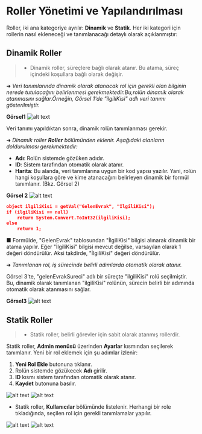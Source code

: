 # Roller Yönetimi ve Yapılandırılması

 Roller, iki ana kategoriye ayrılır: **Dinamik** ve **Statik**. Her iki kategori için rollerin nasıl ekleneceği ve tanımlanacağı detaylı olarak açıklanmıştır:


## Dinamik Roller


> - Dinamik roller, süreçlere  bağlı olarak atanır. Bu atama, süreç içindeki  koşullara bağlı olarak değişir.

➜ _Veri tanımlarında dinamik olarak atanacak rol için gerekli olan bilginin nerede tutulacağını belirlenmesi gerekmektedir.Bu,rolün dinamik olarak atanmasını sağlar.Örneğin, Görsel 1'de "ilgiliKisi" adlı veri tanımı gösterilmiştir._



**Görsel1** 
![alt text](/TimyaBPM-Documents/roller2.png) 

Veri tanımı yapıldıktan sonra, dinamik rolün tanımlanması gerekir.


➜ _Dinamik roller **Roller** bölümünden eklenir. Aşağıdaki alanların doldurulması gerekmektedir:_


- **Adı**: Rolün sistemde gözüken adıdır.
- **ID**: Sistem tarafından otomatik olarak atanır.
- **Harita**: Bu alanda, veri tanımlarına uygun bir kod yapısı yazılır. Yani, rolün hangi koşullara göre ve kime atanacağını belirleyen dinamik bir formül tanımlanır. (Bkz. Görsel 2)



**Görsel 2**
![alt text](/TimyaBPM-Documents/roller1.png)

```json
object ilgiliKisi = getVal("GelenEvrak", "IlgiliKisi");
if (ilgiliKisi == null)
    return System.Convert.ToInt32(ilgiliKisi);
else
    return 1;
```
■ Formülde, "GelenEvrak" tablosundan "İlgiliKisi" bilgisi alınarak dinamik bir atama yapılır. Eğer "İlgiliKisi" bilgisi mevcut değilse, varsayılan olarak 1 değeri döndürülür. Aksi takdirde, "İlgiliKisi" değeri döndürülür.



➜ _Tanımlanan rol, iş sürecinde belirli adımlarda otomatik olarak atanır._




Görsel 3'te, "gelenEvrakSureci" adlı bir süreçte "ilgiliKisi" rolü seçilmiştir. Bu, dinamik olarak tanımlanan "ilgiliKisi" rolünün, sürecin belirli bir adımında otomatik olarak atanmasını sağlar.

**Görsel3** 
![alt text](/TimyaBPM-Documents/roller3.png)


##  Statik Roller

> - Statik roller, belirli  görevler için sabit olarak atanmış rollerdir.

Statik roller, **Admin menüsü** üzerinden **Ayarlar** kısmından seçilerek tanımlanır. Yeni bir rol eklemek için şu adımlar izlenir:

1. **Yeni Rol Ekle** butonuna tıklanır.
2. Rolün sistemde gözükecek **Adı** girilir.
3. **ID** kısmı sistem tarafından otomatik olarak atanır.
4. **Kaydet** butonuna basılır.


![alt text](/TimyaBPM-Documents/sr1.png) 
![alt text](/TimyaBPM-Documents/sr2.png) 

- Statik roller, **Kullanıcılar** bölümünde listelenir. Herhangi bir role tıkladığında, seçilen  rol için gerekli tanımlamalar yapılır.



![alt text](/TimyaBPM-Documents/sr6.png) 
![alt text](/TimyaBPM-Documents/sr7.png) 